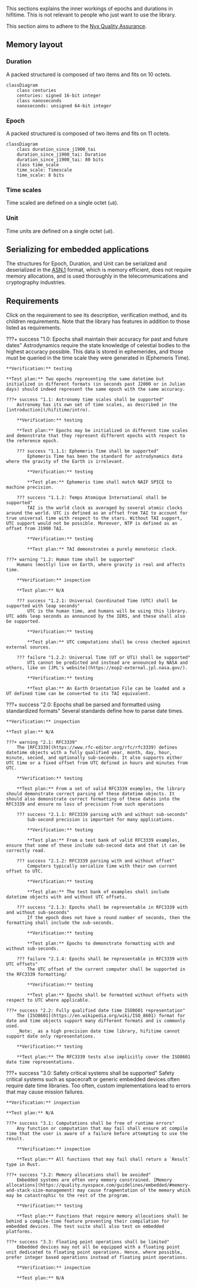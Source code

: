 This sections explains the inner workings of epochs and durations in hifitime. This is not relevant to people who just want to use the library.

This section aims to adhere to the [Nyx Quality Assurance](https://quality.nyxspace.com).

## Memory layout

### Duration

A packed structured is composed of two items and fits on 10 octets.

```mermaid
classDiagram
    class centuries
    centuries: signed 16-bit integer
    class nanoseconds
    nanoseconds: unsigned 64-bit integer
```

### Epoch

A packed structured is composed of two items and fits on 11 octets.

```mermaid
classDiagram
    class duration_since_j1900_tai
    duration_since_j1900_tai: Duration
    duration_since_j1900_tai: 80 bits
    class time_scale
    time_scale: Timescale
    time_scale: 8 bits
```

### Time scales

Time scaled are defined on a single octet (`u8`).

### Unit

Time units are defined on a single octet (`u8`).

## Serializing for embedded applications

The structures for Epoch, Duration, and Unit can be serialized and deserialized in the [ASN.1](https://en.wikipedia.org/wiki/ASN.1) format, which is memory efficient, does not require memory allocations, and is used thoroughly in the telecommunications and cryptography industries.


## Requirements

Click on the requirement to see its description, verification method, and its children requirements. Note that the library has features in addition to those listed as requirements.

???+ success "1.0: Epochs shall maintain their accuracy for past and future dates"
    Astrodynamics require the state knowledge of celestial bodies to the highest accuracy possible. This data is stored in ephemerides, and those must be queried in the time scale they were generated in (Ephemeris Time).

    **Verification:** testing

    **Test plan:** Two epochs representing the same datetime but initialized in different formats (in seconds past J2000 or in Julian days) should indeed represent the same epoch with the same accuracy.

    ???+ success "1.1: Astronomy time scales shall be supported"
        Astronomy has its own set of time scales, as described in the [introduction](/hifitime/intro).

        **Verification:** testing

        **Test plan:** Epochs may be initialized in different time scales and demonstrate that they represent different epochs with respect to the reference epoch.

        ??? success "1.1.1: Ephemeris Time shall be supported"
            Ephemeris Time has been the standard for astrodynamics data where the gravity of the Earth is irrelevant.
    
            **Verification:** testing
    
            **Test plan:** Ephemeris time shall match NAIF SPICE to machine precision.

        ??? success "1.1.2: Temps Atomique International shall be supported"
            TAI is the world clock as averaged by several atomic clocks around the world. UTC is defined as an offset from TAI to account for true universal time with respect to the stars. Without TAI support, UTC support would not be possible. Moreover, NTP is defined as an offset from J1900 TAI.
    
            **Verification:** testing
    
            **Test plan:** TAI demonstrates a purely monotonic clock.

    ???+ warning "1.2: Human time shall be supported"
        Humans (mostly) live on Earth, where gravity is real and affects time.

        **Verification:** inspection

        **Test plan:** N/A

        ??? success "1.2.1: Universal Coordinated Time (UTC) shall be supported with leap seconds"
            UTC is the human time, and humans will be using this library. UTC adds leap seconds as announced by the IERS, and these shall also be supported.
    
            **Verification:** testing
    
            **Test plan:** UTC computations shall be cross checked against external sources.

        ??? failure "1.2.2: Universal Time (UT or UT1) shall be supported"
            UT1 cannot be predicted and instead are announced by NASA and others, like on [JPL's website](https://eop2-external.jpl.nasa.gov/).
    
            **Verification:** testing
    
            **Test plan:** An Earth Orientation File can be loaded and a UT defined time can be converted to its TAI equivalent.

???+ success "2.0: Epochs shall be parsed and formatted using standardized formats"
    Several standards define how to parse date times.

    **Verification:** inspection

    **Test plan:** N/A

    ???+ warning "2.1: RFC3339"
        The [RFC3339](https://www.rfc-editor.org/rfc/rfc3339) defines datetime objects with a fully qualified year, month, day, hour, minute, second, and optionally sub-seconds. It also supports either UTC time or a fixed offset from UTC defined in hours and minutes from UTC.

        **Verification:** testing

        **Test plan:** From a set of valid RFC3339 examples, the library should demonstrate correct parsing of these datetime objects. It should also demonstrate correct formatting of these dates into the RFC3339 and ensure no loss of precision from such operations

        ??? success "2.1.1: RFC3339 parsing with and without sub-seconds"
            Sub-second precision is important for many applications.
    
            **Verification:** testing
    
            **Test plan:** From a test bank of valid RFC3339 examples, ensure that some of these include sub-second data and that it can be correctly read.

        ??? success "2.1.2: RFC3339 parsing with and without offset"
            Computers typically serialize time with their own current offset to UTC.
    
            **Verification:** testing
    
            **Test plan:** The test bank of examples shall include datetime objects with and without UTC offsets.

        ??? success "2.1.3: Epochs shall be representable in RFC3339 with and without sub-seconds"
            If the epoch does not have a round number of seconds, then the formatting shall include the sub-seconds.
    
            **Verification:** testing
    
            **Test plan:** Epochs to demonstrate formatting with and without sub-seconds.

        ??? failure "2.1.4: Epochs shall be representable in RFC3339 with UTC offsets"
            The UTC offset of the current computer shall be supported in the RFC3339 formatting/
    
            **Verification:** testing
    
            **Test plan:** Epochs shall be formatted without offsets with respect to UTC where applicable.

    ???+ success "2.2: Fully qualified date time ISO8601 representation"
        The [ISO8601](https://en.wikipedia.org/wiki/ISO_8601) format for date and time objects support many different formats and is commonly used.
        _Note:_ as a high precision date time library, hifitime cannot support date only representations.

        **Verification:** testing

        **Test plan:** The RFC3339 tests also implicitly cover the ISO8601 date time representations.

???+ success "3.0: Safety critical systems shall be supported"
    Safety critical systems such as spacecraft or generic embedded devices often require date time libraries. Too often, custom implementations lead to errors that may cause mission failures.

    **Verification:** inspection

    **Test plan:** N/A

    ???+ success "3.1: Computations shall be free of runtime errors"
        Any function or computation that may fail shall ensure at compile time that the user is aware of a failure before attempting to use the result.
    
        **Verification:** inspection
    
        **Test plan:** All functions that may fail shall return a `Result` type in Rust.

    ???+ success "3.2: Memory allocations shall be avoided"
        Embedded systems are often very memory constrained. [Memory allocations](https://quality.nyxspace.com/guidelines/embedded/#memory-and-stack-size-management) may cause fragmentation of the memory which may be catastrophic to the rest of the program.
    
        **Verification:** testing
    
        **Test plan:** Functions that require memory allocations shall be behind a compile-time feature preventing their compilation for embedded devices. The test suite shall also test on embedded platforms.

    ???+ success "3.3: Floating point operations shall be limited"
        Embedded devices may not all be equipped with a floating point unit dedicated to floating point operations. Hence, where possible, prefer integer based operations instead of floating point operations.
    
        **Verification:** inspection
    
        **Test plan:** N/A
